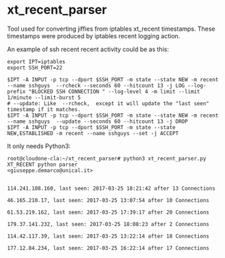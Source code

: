 # xt_recent_parser
Tool used for converting jiffies from iptables xt_recent timestamps.
These timestamps were produced by iptables recent logging action.

An example of ssh recent recent activity could be as this:

````
export IPT=iptables
export SSH_PORT=22

$IPT -A INPUT -p tcp --dport $SSH_PORT -m state --state NEW -m recent --name sshguys  --rcheck --seconds 60 --hitcount 13 -j LOG --log-prefix "BLOCKED SSH CONNECTION " --log-level 4 -m limit --limit 1/minute --limit-burst 5
# --update: Like  --rcheck,  except it will update the "last seen" timestamp if it matches.
$IPT -A INPUT -p tcp --dport $SSH_PORT -m state --state NEW -m recent --name sshguys  --update --seconds 60 --hitcount 13 -j DROP
$IPT -A INPUT -p tcp --dport $SSH_PORT -m state --state NEW,ESTABLISHED -m recent --name sshguys --set -j ACCEPT
````

It only needs Python3:

````
root@cloudone-cla:~/xt_recent_parser# python3 xt_recent_parser.py 
XT_RECENT python parser
<giuseppe.demarco@unical.it>


114.241.108.160, last seen: 2017-03-25 18:21:42 after 13 Connections 

46.165.210.17, last seen: 2017-03-25 13:07:54 after 10 Connections 

61.53.219.162, last seen: 2017-03-25 17:39:17 after 20 Connections 

179.37.141.232, last seen: 2017-03-25 18:08:23 after 2 Connections 

114.42.117.39, last seen: 2017-03-25 13:22:14 after 18 Connections 

177.12.84.234, last seen: 2017-03-25 16:22:14 after 17 Connections 

````
